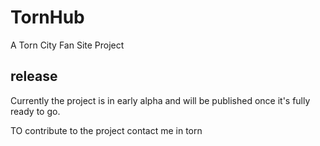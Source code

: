 # TornHub

A Torn City Fan Site Project 

## release 

Currently the project is in early alpha and will be published once it's fully ready to go. 

TO contribute to the project contact me in torn 

